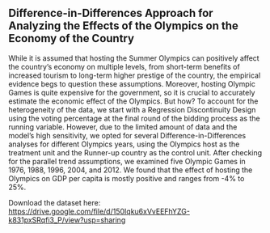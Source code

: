 ## Difference-in-Differences Approach for Analyzing the Effects of the Olympics on the Economy of the Country

While it is assumed that hosting the Summer Olympics can positively affect the country’s economy on multiple levels, from short-term benefits of increased tourism to long-term higher prestige of the country, the empirical evidence begs to question these assumptions. Moreover, hosting Olympic Games is quite expensive for the government, so it is crucial to accurately estimate the economic effect of the Olympics. But how? To account for the heterogeneity of the data, we start with a Regression Discontinuity Design using the voting percentage at the final round of the bidding process as the running variable. However, due to the limited amount of data and the model’s high sensitivity, we opted for several Difference-in-Differences analyses for different Olympics years, using the Olympics host as the treatment unit and the Runner-up country as the control unit. After checking for the parallel trend assumptions, we examined five Olympic Games in 1976, 1988, 1996, 2004, and 2012. We found that the effect of hosting the Olympics on GDP per capita is mostly positive and ranges from -4% to 25%.

Download the dataset here: https://drive.google.com/file/d/150Iqku6xVvEEFhYZG-k831pxSRqfi3_P/view?usp=sharing

